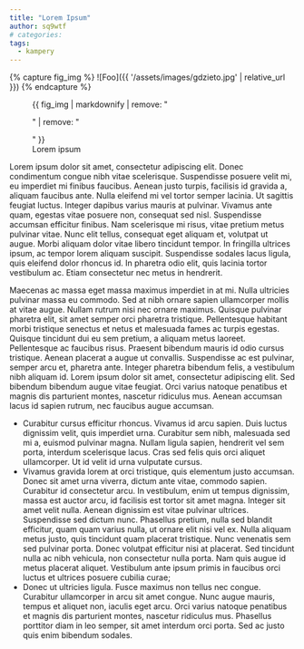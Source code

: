 ```yaml
---
title: "Lorem Ipsum"
author: sq9wtf
# categories:
tags:
  - kampery
---
```


{% capture fig_img %}
![Foo]({{ '/assets/images/gdzieto.jpg' | relative_url }})
{% endcapture %}

<figure>
  {{ fig_img | markdownify | remove: "<p>" | remove: "</p>" }}
  <figcaption>Lorem ipsum</figcaption>
</figure>

Lorem ipsum dolor sit amet, consectetur adipiscing elit. Donec condimentum congue nibh vitae scelerisque. Suspendisse posuere velit mi, eu imperdiet mi finibus faucibus. Aenean justo turpis, facilisis id gravida a, aliquam faucibus ante. Nulla eleifend mi vel tortor semper lacinia. Ut sagittis feugiat luctus. Integer dapibus varius mauris at pulvinar. Vivamus ante quam, egestas vitae posuere non, consequat sed nisl. Suspendisse accumsan efficitur finibus. Nam scelerisque mi risus, vitae pretium metus pulvinar vitae. Nunc elit tellus, consequat eget aliquam et, volutpat ut augue. Morbi aliquam dolor vitae libero tincidunt tempor. In fringilla ultrices ipsum, ac tempor lorem aliquam suscipit. Suspendisse sodales lacus ligula, quis eleifend dolor rhoncus id. In pharetra odio elit, quis lacinia tortor vestibulum ac. Etiam consectetur nec metus in hendrerit.

Maecenas ac massa eget massa maximus imperdiet in at mi. Nulla ultricies pulvinar massa eu commodo. Sed at nibh ornare sapien ullamcorper mollis at vitae augue. Nullam rutrum nisi nec ornare maximus. Quisque pulvinar pharetra elit, sit amet semper orci pharetra tristique. Pellentesque habitant morbi tristique senectus et netus et malesuada fames ac turpis egestas. Quisque tincidunt dui eu sem pretium, a aliquam metus laoreet. Pellentesque ac faucibus risus. Praesent bibendum mauris id odio cursus tristique. Aenean placerat a augue ut convallis. Suspendisse ac est pulvinar, semper arcu et, pharetra ante. Integer pharetra bibendum felis, a vestibulum nibh aliquam id. Lorem ipsum dolor sit amet, consectetur adipiscing elit. Sed bibendum bibendum augue vitae feugiat. Orci varius natoque penatibus et magnis dis parturient montes, nascetur ridiculus mus. Aenean accumsan lacus id sapien rutrum, nec faucibus augue accumsan.

- Curabitur cursus efficitur rhoncus. Vivamus id arcu sapien. Duis luctus dignissim velit, quis imperdiet urna. Curabitur sem nibh, malesuada sed mi a, euismod pulvinar magna. Nullam ligula sapien, hendrerit vel sem porta, interdum scelerisque lacus. Cras sed felis quis orci aliquet ullamcorper. Ut id velit id urna vulputate cursus.
- Vivamus gravida lorem at orci tristique, quis elementum justo accumsan. Donec sit amet urna viverra, dictum ante vitae, commodo sapien. Curabitur id consectetur arcu. In vestibulum, enim ut tempus dignissim, massa est auctor arcu, id facilisis est tortor sit amet magna. Integer sit amet velit nulla. Aenean dignissim est vitae pulvinar ultrices. Suspendisse sed dictum nunc. Phasellus pretium, nulla sed blandit efficitur, quam quam varius nulla, ut ornare elit nisi vel ex. Nulla aliquam metus justo, quis tincidunt quam placerat tristique. Nunc venenatis sem sed pulvinar porta. Donec volutpat efficitur nisi at placerat. Sed tincidunt nulla ac nibh vehicula, non consectetur nulla porta. Nam quis augue id metus placerat aliquet. Vestibulum ante ipsum primis in faucibus orci luctus et ultrices posuere cubilia curae;
- Donec ut ultricies ligula. Fusce maximus non tellus nec congue. Curabitur ullamcorper in arcu sit amet congue. Nunc augue mauris, tempus et aliquet non, iaculis eget arcu. Orci varius natoque penatibus et magnis dis parturient montes, nascetur ridiculus mus. Phasellus porttitor diam in leo semper, sit amet interdum orci porta. Sed ac justo quis enim bibendum sodales.